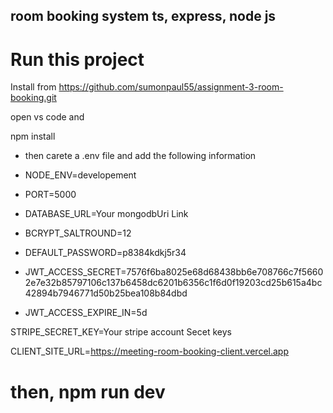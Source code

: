 ## room booking system ts, express, node js

# Run this project

Install from https://github.com/sumonpaul55/assignment-3-room-booking.git

open vs code and

npm install

- then carete a .env file and add the following information

- NODE_ENV=developement

* PORT=5000

* DATABASE_URL=Your mongodbUri Link

* BCRYPT_SALTROUND=12

* DEFAULT_PASSWORD=p8384kdkj5r34

* JWT_ACCESS_SECRET=7576f6ba8025e68d68438bb6e708766c7f56602e7e32b85797106c137b6458dc6201b6356c1f6d0f19203cd25b615a4bc42894b7946771d50b25bea108b84dbd

* JWT_ACCESS_EXPIRE_IN=5d

STRIPE_SECRET_KEY=Your stripe account Secet keys

CLIENT_SITE_URL=https://meeting-room-booking-client.vercel.app

# then, npm run dev
